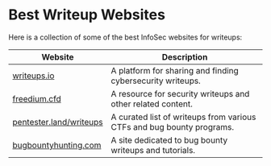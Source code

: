 # Best Writeup Websites

Here is a collection of some of the best InfoSec websites for writeups:

| Website                         | Description                                       |
|---------------------------------|---------------------------------------------------|
| [writeups.io](https://writeups.io/)               | A platform for sharing and finding cybersecurity writeups. |
| [freedium.cfd](https://freedium.cfd/)             | A resource for security writeups and other related content. |
| [pentester.land/writeups](https://pentester.land/writeups/) | A curated list of writeups from various CTFs and bug bounty programs. |
| [bugbountyhunting.com](https://www.bugbountyhunting.com/)     | A site dedicated to bug bounty writeups and tutorials.       |
